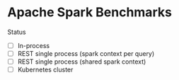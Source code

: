 # Apache Spark Benchmarks

Status

- [ ] In-process
- [ ] REST single process (spark context per query)
- [ ] REST single process (shared spark context)
- [ ] Kubernetes cluster